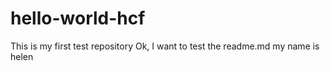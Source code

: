 # hello-world-hcf
This is my first test repository
Ok, I want to test the readme.md
my name is helen
